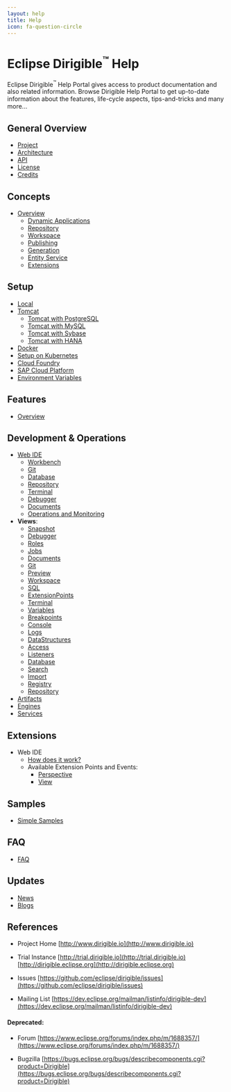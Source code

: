 ```yaml
---
layout: help
title: Help
icon: fa-question-circle
---
```


Eclipse Dirigible<sup>&trade;</sup> Help
===

Eclipse Dirigible<sup>&trade;</sup> Help Portal gives access to product documentation and also related information.
Browse Dirigible Help Portal to get up-to-date information about the features, life-cycle aspects, tips-and-tricks and many more...

General Overview
---

* [Project](project.html)
* [Architecture](architecture.html)
* [API](../api/)
* [License](license.html)
* [Credits](credits.html)


Concepts
---

* [Overview](concepts.html)
  * [Dynamic Applications](concepts_dynamic_applications.html)
  * [Repository](concepts_repository.html)
  * [Workspace](concepts_workspace.html)
  * [Publishing](concepts_publishing.html)
  * [Generation](concepts_generation.html)
  * [Entity Service](concepts_entity_service.html)
  * [Extensions](concepts_extensions.html)

Setup
---

* [Local](setup_desktop.html)
* [Tomcat](setup_tomcat.html)
  * [Tomcat with PostgreSQL](setup_tomcat_postgresql.html)
  * [Tomcat with MySQL](setup_tomcat_mysql.html)
  * [Tomcat with Sybase](setup_tomcat_sybase.html)
  * [Tomcat with HANA](setup_tomcat_hana.html)
* [Docker](setup_docker.html)
* [Setup on Kubernetes](setup_kubernetes.html)
* [Cloud Foundry](setup_cloudfoundry.html)
* [SAP Cloud Platform](setup_sapcp.html)
* [Environment Variables](setup_environment_variables.html)

Features
---

* [Overview](features.html)

Development & Operations
---

* [Web IDE](ide.html)
  * [Workbench](ide_perspective_workbench.html)
  * [Git](ide_perspective_git.html)
  * [Database](ide_perspective_database.html)
  * [Repository](ide_perspective_repository.html) 
  * [Terminal](ide_perspective_terminal.html)
  * [Debugger](ide_perspective_debugger.html)
  * [Documents](ide_perspective_documents.html)
  * [Operations and Monitoring](ide_perspective_operations.html)
* **Views**: 
  * [Snapshot](ide_view_snapshot.html)
  * [Debugger](ide_view_debugger.html)
  * [Roles](ide_view_roles.html)
  * [Jobs](ide_view_jobs.html)
  * [Documents](ide_view_documents.html)
  * [Git](ide_view_git.html)
  * [Preview](ide_view_preview.html)
  * [Workspace](ide_view_workspace.html)
  * [SQL](ide_view_sql.html)
  * [ExtensionPoints](ide_view_extensionpoints.html)
  * [Terminal](ide_view_terminal.html)
  * [Variables](ide_view_variables.html)
  * [Breakpoints](ide_view_breakpoints.html)
  * [Console](ide_view_console.html)
  * [Logs](ide_view_logs.html)
  * [DataStructures](ide_view_datastructures.html)
  * [Access](ide_view_access.html)
  * [Listeners](ide_view_listeners.html)
  * [Database](ide_view_database.html)
  * [Search](ide_view_search.html)
  * [Import](ide_view_import.html)
  * [Registry](ide_view_registry.html)
  * [Repository](ide_view_repository.html)
* [Artifacts](artifacts.html)
* [Engines](engines.html)
* [Services](services.html)

Extensions
---

* Web IDE
  * [How does it work?](concepts_extensions.html)
  * Available Extension Points and Events:
    * [Perspective](extension_perspective.html)
    * [View](extension_view.html)

Samples
---

* [Simple Samples](../samples/)

FAQ
---
* [FAQ](faq.html)


Updates
---

* [News](/news.html)
* [Blogs](/blogs.html)

References
---

- Project Home
[http://www.dirigible.io](http://www.dirigible.io)

- Trial Instance
[http://trial.dirigible.io](http://trial.dirigible.io)
[http://dirigible.eclipse.org](http://dirigible.eclipse.org)

- Issues
[https://github.com/eclipse/dirigible/issues](https://github.com/eclipse/dirigible/issues)

- Mailing List
[https://dev.eclipse.org/mailman/listinfo/dirigible-dev](https://dev.eclipse.org/mailman/listinfo/dirigible-dev)


#### Deprecated:

- Forum
[https://www.eclipse.org/forums/index.php/m/1688357/](https://www.eclipse.org/forums/index.php/m/1688357/)

- Bugzilla
[https://bugs.eclipse.org/bugs/describecomponents.cgi?product=Dirigible](https://bugs.eclipse.org/bugs/describecomponents.cgi?product=Dirigible)

